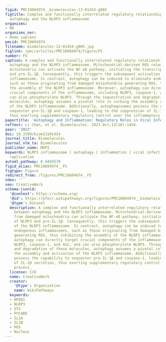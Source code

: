 ```yaml
---
figid: PMC10604974__biomolecules-13-01454-g005
figtitle: Complex and functionally interrelated regulatory relationship exists between
  autophagy and the NLRP3 inflammasome
organisms:
- NA
organisms_ner:
- Homo sapiens
pmcid: PMC10604974
filename: biomolecules-13-01454-g005.jpg
figlink: /pmc/articles/PMC10604974/figure/F5
number: F5
caption: A complex and functionally interrelated regulatory relationship exists between
  autophagy and the NLRP3 inflammasome. Mitochondrial-derived ROS released from damaged
  mitochondria can activate the NF-κB pathway, initiating the transcription of NLRP3
  and pro-IL-1β. Consequently, this triggers the subsequent activation of the NLRP3
  inflammasome. In contrast, autophagy can be induced to eliminate endogenous inflammasomes,
  such as those originating from damaged mitochondria generating ROS, thus inhibiting
  the assembly of the NLRP3 inflammasome. Moreover, autophagy can directly target
  crucial components of the inflammasome, including NLRP3, caspase-1, and ASC, and
  can also phosphorylate NLRP3. Through the sequestration and degradation of these
  molecules, autophagy assumes a pivotal role in curbing the assembly and activation
  of the NLRP3 inflammasome. Additionally, autophagosomes possess the capability to
  sequester pro-IL-1β and caspase-1, leading to the suppression of IL-1β secretion,
  thus exerting supplementary regulatory control over the inflammatory process.
papertitle: 'Autophagy and Inflammation: Regulatory Roles in Viral Infections'
reftext: Li Chen, et al. Biomolecules. 2023 Oct;13(10):1454.
year: '2023'
doi: 10.3390/biom13101454
journal_title: Biomolecules
journal_nlm_ta: Biomolecules
publisher_name: MDPI
keywords: NLRP3 inflammasome | autophagy | inflammation | viral infection | viral
  replication
automl_pathway: 0.9493579
figid_alias: PMC10604974__F5
figtype: Figure
redirect_from: /figures/PMC10604974__F5
ndex: ''
seo: CreativeWork
schema-jsonld:
  '@context': https://schema.org/
  '@id': https://pfocr.wikipathways.org/figures/PMC10604974__biomolecules-13-01454-g005.html
  '@type': Dataset
  description: A complex and functionally interrelated regulatory relationship exists
    between autophagy and the NLRP3 inflammasome. Mitochondrial-derived ROS released
    from damaged mitochondria can activate the NF-κB pathway, initiating the transcription
    of NLRP3 and pro-IL-1β. Consequently, this triggers the subsequent activation
    of the NLRP3 inflammasome. In contrast, autophagy can be induced to eliminate
    endogenous inflammasomes, such as those originating from damaged mitochondria
    generating ROS, thus inhibiting the assembly of the NLRP3 inflammasome. Moreover,
    autophagy can directly target crucial components of the inflammasome, including
    NLRP3, caspase-1, and ASC, and can also phosphorylate NLRP3. Through the sequestration
    and degradation of these molecules, autophagy assumes a pivotal role in curbing
    the assembly and activation of the NLRP3 inflammasome. Additionally, autophagosomes
    possess the capability to sequester pro-IL-1β and caspase-1, leading to the suppression
    of IL-1β secretion, thus exerting supplementary regulatory control over the inflammatory
    process.
  license: CC0
  name: CreativeWork
  creator:
    '@type': Organization
    name: WikiPathways
  keywords:
  - NFKB1
  - NLRP3
  - STS
  - PYCARD
  - IL1A
  - IL1B
  - ROS
  - Nucleus
---
```

